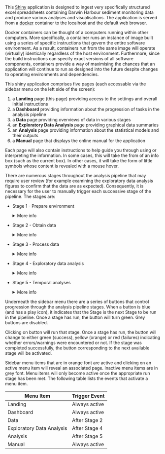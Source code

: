 This [Shiny](https://shiny.posit.co/) application is designed to
ingest very specifically structured excel spreadsheets containing
Darwin Harbour sediment monitoring data and produce various analyses
and visualisations. The application is served from a
[docker](https://www.docker.com/) container to the localhost and the
default web browser.

Docker containers can be thought of a computers running within other
computers. More specifically, a container runs an instance of image
built using a series of specific instructions that govern the entire
software environment. As a result, containers run from the same image
will operate (virtually) identically regardless of the host
environment. Furthermore, since the build instructions can specify
exact versions of all software components, containers provide a way of
maximising the chances that an application will continue to run as
designed into the future despite changes to operating environments and
dependencies.

This shiny application comprises five pages (each accessable via the
sidebar menu on the left side of the screen):

1. a **Landing** page (this page) providing access to the settings and
   overall initial instructions
2. a **Dashboard** providing information about the progression of
   tasks in the analysis pipeline
3. a **Data** page providing overviews of data in various stages
4. an **Exploratory Data Analysis** page providing graphical data
   summaries
5. an **Analysis** page providing information about the statistical
   models and their outputs
6. a **Manual** page that displays the online manual for the
   application

Each page will also contain instructions to help guide you through
using or interpreting the information. In some cases, this will take
the from of an info box (such as the current box). In other cases, it
will take the form of little <span class="fas fa-circle-info"></span>
symbols whose content is revealed with a mouse hover.

There are numerous stages throughout the analysis pipeline that may
require user review (for example examining the exploratory data
analysis figures to confirm that the data are as expected).
Consequently, it is necessary for the user to manually trigger each
successive stage of the pipeline.  The stages are:

- Stage 1 - Prepare environment 
  <details><summary>More info</summary>
  <p class = "details-info">
  This stage is run automatically on startup and essentially sets up the operating environment.
  </p>
  </details>
- Stage 2 - Obtain data
  <details><summary>More info</summary>
  <p class = "details-info">
  This stage comprises of the following steps:
  
  - reading in the excel files within the nominated input path
  - validating the input data according to a set of validation rules
  - constructing various spatial objects for mapping and spatial aggregation purposes
  
  The tables within the **Raw data** tab of the **Data** page will also be populated.
  </p>
  </details>
- Stage 3 - Process data
  <details><summary>More info</summary>
  <p class = "details-info">
  This stage comprises of the following steps:
  
  - apply limit of reporing values (LoRs)
  - pivot the data into a longer format that is more suitable for analysis and graphing
  - join in the metadata to each associated sheet
  - make a unique key
  - collate the all the data together from across the multiple sheets and files into a single data set
  - incorporate the spatial data
  - tidy the field names
  - apply data standardisations
  - create a site lookup table to facilitate fast incorporation of spatial information into any outputs.
  
  The tables within the **Processed data** tab of the **Data** page will also be populated.
  </p>
  </details>
- Stage 4 - Exploratory data analysis
  <details><summary>More info</summary>
  <p class = "details-info">
  This stage comprises of the following steps:
  
  - retrieve the processed data.
  - construct spatio-temporal design plots conditioned on initial sampling semester
  - construct variable temporal design plots conditioned on harbour zone
  - construct site level temporal trends for each variable
  - construct zone level temporal and spatial visualisations for each variable
  
  The exploratory data figures of the **Exploratory Data Analysis** page will also be populated.
  </p>
  </details>
- Stage 5 - Temporal analyses
  <details><summary>More info</summary>
  <p class = "details-info">
  This stage comprises of the following steps:
  
  - retrieve the processed data
  - prepare the data for modelling
  - prepare appropriate model formulae for each zone, variable,
    standardisation type
  - prepare appropriate model priors for each zone, variable,
    standardisation type 
  - prepare appropriate model template 
  - fit the models for each zone, variable, standardisation type
  - perform model validations for each zone, variable, standardisation
    type
  - estimate all the contrasts for each model and collate all the
    effects

  </p> </details>

Underneath the sidebar menu there are a series of buttons that control
progression through the analysis pipeline stages. When a button is
blue (and has a play icon), it indicates that the Stage is the next
Stage to be run in the pipeline. Once a stage has run, the button will
turn green. Grey buttons are disabled.

Clicking on button will run that stage. Once a stage has run, the
button will change to either green (success), yellow (orange) or red
(failures) indicating whether errors/warnings were encountered or not.
If the stage was completed successfully, the button corresponding to
the next available stage will be activated.

Sidebar menu items that are in orange font are active and clicking on
an active menu item will reveal an associated page. Inactive menu
items are in grey font. Menu items will only become active once the
appropriate run stage has been met. The following table lists the
events that activate a menu item.

<div class="table-minimal">

| Menu Item                 | Trigger Event |
|---------------------------|---------------|
| Landing                   | Always active |
| Dashboard                 | Always active |
| Data                      | After Stage 2 |
| Exploratory Data Analysis | After Stage 4 |
| Analysis                  | After Stage 5 |
| Manual                    | Always active |

</div>

